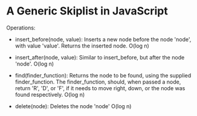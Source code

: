 # A Generic Skiplist in JavaScript 

Operations:
  
  * insert_before(node, value): 
    Inserts a new node before the node 'node', with value 'value'.
    Returns the inserted node.
    O(log n)
  
  * insert_after(node, value):
    Similar to insert_before, but after the node 'node'.
    O(log n)

  * find(finder_function):
    Returns the node to be found, using the supplied finder_function.
    The finder_function, should, when passed a node, return 'R', 'D', 
    or 'F', if it needs to move right, down, or the node was found
    respectively.
    O(log n)

  * delete(node):
    Deletes the node 'node'
    O(log n)


